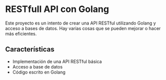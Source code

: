 # RESTfull API con Golang

Este proyecto es un intento de crear una API RESTful utilizando Golang y acceso a bases de datos. Hay varias cosas que se pueden mejorar o hacer más eficientes.

## Características

- Implementación de una API RESTful básica
- Acceso a base de datos
- Código escrito en Golang
